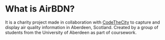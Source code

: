 <h1>What is AirBDN?</h1>
<p>It is a charity project made in collaboration with <a href="https://codethecity.org/">CodeTheCity</a> to capture and display air quality information in Aberdeen, Scotland. Created by a group of students from the University of Aberdeen as part of coursework. 
</p>
